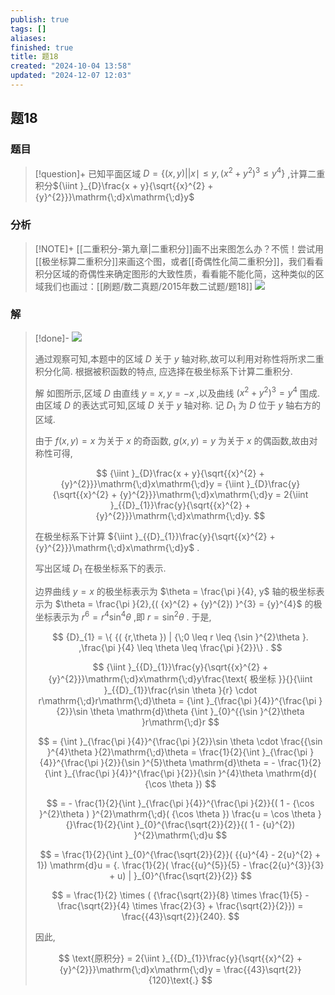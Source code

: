 ```yaml
---
publish: true
tags: []
aliases: 
finished: true
title: 题18
created: "2024-10-04 13:58"
updated: "2024-12-07 12:03"
---
```

## 题18
### 题目
> [!question]+
> 已知平面区域 $D = \{ {( {x, y}) | | x \mid \leq y,{( {x}^{2} + {y}^{2}) }^{3} \leq {y}^{4}}\}$ ,计算二重积分${\iint }_{D}\frac{x + y}{\sqrt{{x}^{2} + {y}^{2}}}\mathrm{\;d}x\mathrm{\;d}y$
### 分析
> [!NOTE]+
> [[二重积分-第九章|二重积分]]画不出来图怎么办？不慌！尝试用[[极坐标算二重积分]]来画这个图，或者[[奇偶性化简二重积分]]，我们看看积分区域的奇偶性来确定图形的大致性质，看看能不能化简，这种类似的区域我们也画过：[[刷题/数二真题/2015年数二试题/题18]]
> ![](https://img.hwenyi.live/202412062127376.webp)
### 解
> [!done]-
> ![](https://img.hwenyi.live/202409302017981.webp)
> 
> 通过观察可知,本题中的区域 $D$ 关于 $y$ 轴对称,故可以利用对称性将所求二重积分化简. 根据被积函数的特点, 应选择在极坐标系下计算二重积分.
> 
> 解 如图所示,区域 $D$ 由直线 $y = x, y = - x$ ,以及曲线 ${( {x}^{2} + {y}^{2}) }^{3} = {y}^{4}$ 围成. 由区域 $D$ 的表达式可知,区域 $D$ 关于 $y$ 轴对称. 记 ${D}_{1}$ 为 $D$ 位于 $y$ 轴右方的区域.
> 
> 由于 $f( {x, y}) = x$ 为关于 $x$ 的奇函数, $g( {x, y}) = y$ 为关于 $x$ 的偶函数,故由对称性可得,
> 
> $$
> {\iint }_{D}\frac{x + y}{\sqrt{{x}^{2} + {y}^{2}}}\mathrm{\;d}x\mathrm{\;d}y = {\iint }_{D}\frac{y}{\sqrt{{x}^{2} + {y}^{2}}}\mathrm{\;d}x\mathrm{\;d}y = 2{\iint }_{{D}_{1}}\frac{y}{\sqrt{{x}^{2} + {y}^{2}}}\mathrm{\;d}x\mathrm{\;d}y.
> $$
> 
> 在极坐标系下计算 ${\iint }_{{D}_{1}}\frac{y}{\sqrt{{x}^{2} + {y}^{2}}}\mathrm{\;d}x\mathrm{\;d}y$ .
> 
> 写出区域 ${D}_{1}$ 在极坐标系下的表示.
> 
> 边界曲线 $y = x$ 的极坐标表示为 $\theta = \frac{\pi }{4}, y$ 轴的极坐标表示为 $\theta = \frac{\pi }{2},{( {x}^{2} + {y}^{2}) }^{3} = {y}^{4}$ 的极坐标表示为 ${r}^{6} = {r}^{4}{\sin }^{4}\theta$ ,即 $r = {\sin }^{2}\theta$ . 于是,
> 
> $$
> {D}_{1} = \{ {( {r,\theta }) | {\;0 \leq r \leq {\sin }^{2}\theta }. ,\frac{\pi }{4} \leq \theta \leq \frac{\pi }{2}}\} .
> $$
> 
> $$
> {\iint }_{{D}_{1}}\frac{y}{\sqrt{{x}^{2} + {y}^{2}}}\mathrm{\;d}x\mathrm{\;d}y\frac{\text{ 极坐标 }}{}{\iint }_{{D}_{1}}\frac{r\sin \theta }{r} \cdot r\mathrm{\;d}r\mathrm{\;d}\theta = {\int }_{\frac{\pi }{4}}^{\frac{\pi }{2}}\sin \theta \mathrm{d}\theta {\int }_{0}^{{\sin }^{2}\theta }r\mathrm{\;d}r
> $$
> 
> $$
> = {\int }_{\frac{\pi }{4}}^{\frac{\pi }{2}}\sin \theta \cdot \frac{{\sin }^{4}\theta }{2}\mathrm{\;d}\theta = \frac{1}{2}{\int }_{\frac{\pi }{4}}^{\frac{\pi }{2}}{\sin }^{5}\theta \mathrm{d}\theta = - \frac{1}{2}{\int }_{\frac{\pi }{4}}^{\frac{\pi }{2}}{\sin }^{4}\theta \mathrm{d}( {\cos \theta })
> $$
> 
> $$
> = - \frac{1}{2}{\int }_{\frac{\pi }{4}}^{\frac{\pi }{2}}{( 1 - {\cos }^{2}\theta ) }^{2}\mathrm{\;d}( {\cos \theta }) \frac{u = \cos \theta }{}\frac{1}{2}{\int }_{0}^{\frac{\sqrt{2}}{2}}{( 1 - {u}^{2}) }^{2}\mathrm{\;d}u
> $$
> 
> $$
> = \frac{1}{2}{\int }_{0}^{\frac{\sqrt{2}}{2}}( {{u}^{4} - 2{u}^{2} + 1}) \mathrm{d}u = {. \frac{1}{2}( \frac{{u}^{5}}{5} - \frac{2{u}^{3}}{3} + u) | }_{0}^{\frac{\sqrt{2}}{2}}
> $$
> 
> $$
> = \frac{1}{2} \times ( {\frac{\sqrt{2}}{8} \times \frac{1}{5} - \frac{\sqrt{2}}{4} \times \frac{2}{3} + \frac{\sqrt{2}}{2}}) = \frac{{43}\sqrt{2}}{240}.
> $$
> 
> 因此,
> 
> $$
> \text{原积分} = 2{\iint }_{{D}_{1}}\frac{y}{\sqrt{{x}^{2} + {y}^{2}}}\mathrm{\;d}x\mathrm{\;d}y = \frac{{43}\sqrt{2}}{120}\text{.}
> $$